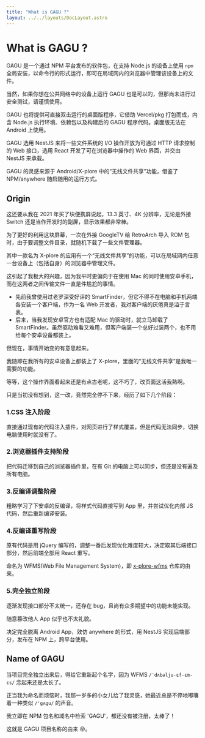 ```yaml
---
title: "What is GAGU ?"
layout: ../../layouts/DocLayout.astro
---
```


# What is GAGU ?

GAGU 是一个通过 NPM 平台发布的软件包，在支持 Node.js 的设备上使用 `npm` 全局安装，以命令行的形式运行，即可在局域网内的浏览器中管理该设备上的文件。

当然，如果你想在公共网络中的设备上运行 GAGU 也是可以的，但那尚未进行过安全测试，请谨慎使用。

GAGU 也将提供可直接双击运行的桌面版程序，它借助 Vercel/pkg 打包而成，内含 Node.js 执行环境、依赖包以及构建后的 GAGU 程序代码。桌面版无法在 Android 上使用。

GAGU 选用 NestJS 来将一些文件系统的 I/O 操作开放为可通过 HTTP 请求控制的 Web 接口，选用 React 开发了可在浏览器中操作的 Web 界面，并交由 NestJS 来承载。

GAGU 的灵感来源于 Android/X-plore 中的“无线文件共享”功能，借鉴了 NPM/anywhere 随启随用的运行方式。

## Origin

这还要从我在 2021 年买了块便携屏说起，13.3 英寸、4K 分辨率，无论是外接 Switch 还是当作开发时的副屏，显示效果都非常棒。

为了更好的利用这块屏幕，一次在外接 GoogleTV 给 RetroArch 导入 ROM 包时，由于要调整文件目录，就随机下载了一些文件管理器。

其中一款名为 X-plore 的应用有一个“无线文件共享”的功能，可以在局域网内任意一台设备上（包括自身）的浏览器中管理文件。

这引起了我极大的兴趣，因为我平时更偏向于在使用 Mac 的同时使用安卓手机，而在这两者之间传输文件一直是件尴尬的事情。

- 先前我曾使用过老罗深受好评的 SmartFinder，但它不得不在电脑和手机两端各安装一个客户端，作为一名 Web 开发者，我对客户端的厌倦真是溢于言表。
- 后来，当我发现安卓官方也有适配 Mac 的驱动时，就立马卸载了 SmartFinder。虽然驱动难看又难用，但客户端装一个总好过装两个，也不用给每个安卓设备都装上。

但现在，事情开始变的有意思起来。

我随即在我所有的安卓设备上都装上了 X-plore，里面的“无线文件共享”是我唯一需要的功能。

等等，这个操作界面看起来还是有点古老呢，这不巧了，改页面这活我熟啊。

只是当初没有想到，这一改，竟然完全停不下来，经历了如下几个阶段：

### 1.CSS 注入阶段

直接通过现有的代码注入插件，对网页进行了样式覆盖，但是代码无法同步，切换电脑使用时就没有了。

### 2.浏览器插件支持阶段

把代码迁移到自己的浏览器插件里，在有 Git 的电脑上可以同步，但还是没有遍及所有电脑。

### 3.反编译调整阶段

粗略学习了下安卓的反编译，将样式代码直接写到 App 里，并尝试优化内部 JS 代码，然后重新编译安装。

### 4.反编译重写阶段

原有代码是用 jQuery 编写的，调整一番后发现优化难度较大，决定取其后端接口部分，然后前端全部用 React 重写。

命名为 WFMS(Web File Management System)，即 [x-plore-wfms](https://github.com/chisw-archived/x-plore-wfms) 仓库的由来。

### 5.完全独立阶段

逐渐发现接口部分不太统一，还存在 bug，且尚有众多期望中的功能未能实现。

随意篡改他人 App 似乎也不太礼貌。

决定完全脱离 Android App，效仿 anywhere 的形式，用 NestJS 实现后端部分，发布在 NPM 上，跨平台使用。


## Name of GAGU

当项目完全独立出来后，得给它重新起个名字，因为 WFMS `/ˈdʌbəlju-ɛf-ɛm-ɛs/` 念起来还是太长了。

正当我为命名而烦恼时，我那一岁多的小女儿给了我灵感，她最近总是不停地嘟囔着一种类似 `/'gʌgu/` 的声音。

我立即在 NPM 包名和域名中检索 'GAGU'，都还没有被注册，太棒了！

这就是 GAGU 项目名称的由来 😜。
